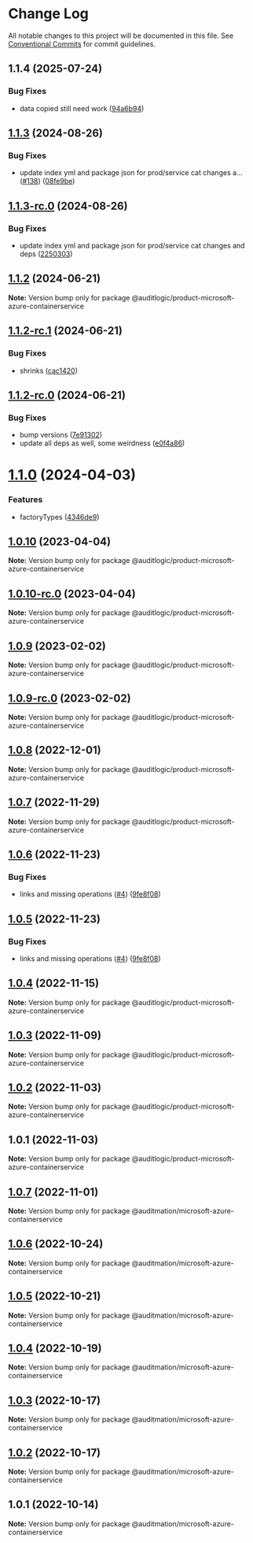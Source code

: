 # Change Log

All notable changes to this project will be documented in this file.
See [Conventional Commits](https://conventionalcommits.org) for commit guidelines.

## 1.1.4 (2025-07-24)


### Bug Fixes

* data copied still need work ([94a6b94](https://github.com/zerobias-org/product/commit/94a6b942fb0516367548599d739529536132755a))





## [1.1.3](https://github.com/auditlogic/product/compare/@auditlogic/product-microsoft-azure-containerservice@1.1.2...@auditlogic/product-microsoft-azure-containerservice@1.1.3) (2024-08-26)


### Bug Fixes

* update index yml and package json for prod/service cat changes a… ([#138](https://github.com/auditlogic/product/issues/138)) ([08fe9be](https://github.com/auditlogic/product/commit/08fe9beb1c8457462a19bc69caa02e6212d97e1a))





## [1.1.3-rc.0](https://github.com/auditlogic/product/compare/@auditlogic/product-microsoft-azure-containerservice@1.1.2...@auditlogic/product-microsoft-azure-containerservice@1.1.3-rc.0) (2024-08-26)


### Bug Fixes

* update index yml and package json for prod/service cat changes and deps ([2250303](https://github.com/auditlogic/product/commit/225030363a363608240135b7ebed386b28f01e4b))





## [1.1.2](https://github.com/auditlogic/product/compare/@auditlogic/product-microsoft-azure-containerservice@1.1.2-rc.1...@auditlogic/product-microsoft-azure-containerservice@1.1.2) (2024-06-21)

**Note:** Version bump only for package @auditlogic/product-microsoft-azure-containerservice





## [1.1.2-rc.1](https://github.com/auditlogic/product/compare/@auditlogic/product-microsoft-azure-containerservice@1.1.2-rc.0...@auditlogic/product-microsoft-azure-containerservice@1.1.2-rc.1) (2024-06-21)


### Bug Fixes

* shrinks ([cac1420](https://github.com/auditlogic/product/commit/cac14200fefcd8183ab69fe89a47bd3f70f563e9))





## [1.1.2-rc.0](https://github.com/auditlogic/product/compare/@auditlogic/product-microsoft-azure-containerservice@1.1.0...@auditlogic/product-microsoft-azure-containerservice@1.1.2-rc.0) (2024-06-21)


### Bug Fixes

* bump versions ([7e91302](https://github.com/auditlogic/product/commit/7e913023b8b312150ed7762c32fbbe616be71de5))
* update all deps as well, some weirdness ([e0f4a86](https://github.com/auditlogic/product/commit/e0f4a864714e2d3de6bbf3da014d5312fe53be2f))





# [1.1.0](https://github.com/auditlogic/product/compare/@auditlogic/product-microsoft-azure-containerservice@1.0.10...@auditlogic/product-microsoft-azure-containerservice@1.1.0) (2024-04-03)


### Features

* factoryTypes ([4346de9](https://github.com/auditlogic/product/commit/4346de92693aee892fccf725338ffc7b80ab182b))





## [1.0.10](https://github.com/auditlogic/product/compare/@auditlogic/product-microsoft-azure-containerservice@1.0.9...@auditlogic/product-microsoft-azure-containerservice@1.0.10) (2023-04-04)

**Note:** Version bump only for package @auditlogic/product-microsoft-azure-containerservice





## [1.0.10-rc.0](https://github.com/auditlogic/product/compare/@auditlogic/product-microsoft-azure-containerservice@1.0.9...@auditlogic/product-microsoft-azure-containerservice@1.0.10-rc.0) (2023-04-04)

**Note:** Version bump only for package @auditlogic/product-microsoft-azure-containerservice





## [1.0.9](https://github.com/auditlogic/product/compare/@auditlogic/product-microsoft-azure-containerservice@1.0.8...@auditlogic/product-microsoft-azure-containerservice@1.0.9) (2023-02-02)

**Note:** Version bump only for package @auditlogic/product-microsoft-azure-containerservice





## [1.0.9-rc.0](https://github.com/auditlogic/product/compare/@auditlogic/product-microsoft-azure-containerservice@1.0.8...@auditlogic/product-microsoft-azure-containerservice@1.0.9-rc.0) (2023-02-02)

**Note:** Version bump only for package @auditlogic/product-microsoft-azure-containerservice





## [1.0.8](https://github.com/auditlogic/product/compare/@auditlogic/product-microsoft-azure-containerservice@1.0.7...@auditlogic/product-microsoft-azure-containerservice@1.0.8) (2022-12-01)

**Note:** Version bump only for package @auditlogic/product-microsoft-azure-containerservice





## [1.0.7](https://github.com/auditlogic/product/compare/@auditlogic/product-microsoft-azure-containerservice@1.0.6...@auditlogic/product-microsoft-azure-containerservice@1.0.7) (2022-11-29)

**Note:** Version bump only for package @auditlogic/product-microsoft-azure-containerservice





## [1.0.6](https://github.com/auditlogic/product/compare/@auditlogic/product-microsoft-azure-containerservice@1.0.4...@auditlogic/product-microsoft-azure-containerservice@1.0.6) (2022-11-23)


### Bug Fixes

* links and missing operations ([#4](https://github.com/auditlogic/product/issues/4)) ([9fe8f08](https://github.com/auditlogic/product/commit/9fe8f08fe7c57fdb79f991ac35bd6ac2e7dcad38))





## [1.0.5](https://github.com/auditlogic/product/compare/@auditlogic/product-microsoft-azure-containerservice@1.0.4...@auditlogic/product-microsoft-azure-containerservice@1.0.5) (2022-11-23)


### Bug Fixes

* links and missing operations ([#4](https://github.com/auditlogic/product/issues/4)) ([9fe8f08](https://github.com/auditlogic/product/commit/9fe8f08fe7c57fdb79f991ac35bd6ac2e7dcad38))





## [1.0.4](https://github.com/auditlogic/product/compare/@auditlogic/product-microsoft-azure-containerservice@1.0.3...@auditlogic/product-microsoft-azure-containerservice@1.0.4) (2022-11-15)

**Note:** Version bump only for package @auditlogic/product-microsoft-azure-containerservice





## [1.0.3](https://github.com/auditlogic/product/compare/@auditlogic/product-microsoft-azure-containerservice@1.0.2...@auditlogic/product-microsoft-azure-containerservice@1.0.3) (2022-11-09)

**Note:** Version bump only for package @auditlogic/product-microsoft-azure-containerservice





## [1.0.2](https://github.com/auditlogic/product/compare/@auditlogic/product-microsoft-azure-containerservice@1.0.1...@auditlogic/product-microsoft-azure-containerservice@1.0.2) (2022-11-03)

**Note:** Version bump only for package @auditlogic/product-microsoft-azure-containerservice





## 1.0.1 (2022-11-03)

**Note:** Version bump only for package @auditlogic/product-microsoft-azure-containerservice





## [1.0.7](https://github.com/auditmation/store-content/compare/@auditmation/microsoft-azure-containerservice@1.0.6...@auditmation/microsoft-azure-containerservice@1.0.7) (2022-11-01)

**Note:** Version bump only for package @auditmation/microsoft-azure-containerservice





## [1.0.6](https://github.com/auditmation/store-content/compare/@auditmation/microsoft-azure-containerservice@1.0.5...@auditmation/microsoft-azure-containerservice@1.0.6) (2022-10-24)

**Note:** Version bump only for package @auditmation/microsoft-azure-containerservice





## [1.0.5](https://github.com/auditmation/store-content/compare/@auditmation/microsoft-azure-containerservice@1.0.4...@auditmation/microsoft-azure-containerservice@1.0.5) (2022-10-21)

**Note:** Version bump only for package @auditmation/microsoft-azure-containerservice





## [1.0.4](https://github.com/auditmation/store-content/compare/@auditmation/microsoft-azure-containerservice@1.0.3...@auditmation/microsoft-azure-containerservice@1.0.4) (2022-10-19)

**Note:** Version bump only for package @auditmation/microsoft-azure-containerservice





## [1.0.3](https://github.com/auditmation/store-content/compare/@auditmation/microsoft-azure-containerservice@1.0.2...@auditmation/microsoft-azure-containerservice@1.0.3) (2022-10-17)

**Note:** Version bump only for package @auditmation/microsoft-azure-containerservice





## [1.0.2](https://github.com/auditmation/store-content/compare/@auditmation/microsoft-azure-containerservice@1.0.1...@auditmation/microsoft-azure-containerservice@1.0.2) (2022-10-17)

**Note:** Version bump only for package @auditmation/microsoft-azure-containerservice





## 1.0.1 (2022-10-14)

**Note:** Version bump only for package @auditmation/microsoft-azure-containerservice
